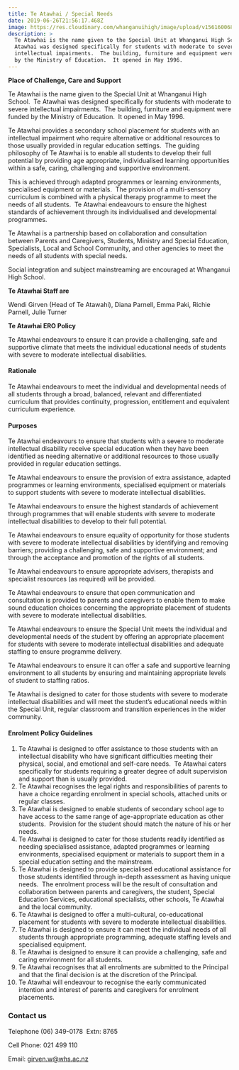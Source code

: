 ```yaml
---
title: Te Atawhai / Special Needs
date: 2019-06-26T21:56:17.468Z
image: https://res.cloudinary.com/whanganuihigh/image/upload/v1561600683/facilities/Te_Atawhai_01.jpg
description: >
  Te Atawhai is the name given to the Special Unit at Whanganui High School.  Te
  Atawhai was designed specifically for students with moderate to severe
  intellectual impairments.  The building, furniture and equipment were funded
  by the Ministry of Education.  It opened in May 1996.
---
```

**Place of Challenge, Care and Support**

Te Atawhai is the name given to the Special Unit at Whanganui High School.  Te Atawhai was designed specifically for students with moderate to severe intellectual impairments.  The building, furniture and equipment were funded by the Ministry of Education.  It opened in May 1996.

Te Atawhai provides a secondary school placement for students with an intellectual impairment who require alternative or additional resources to those usually provided in regular education settings.  The guiding philosophy of Te Atawhai is to enable all students to develop their full potential by providing age appropriate, individualised learning opportunities within a safe, caring, challenging and supportive environment.

This is achieved through adapted programmes or learning environments, specialised equipment or materials.  The provision of a multi-sensory curriculum is combined with a physical therapy programme to meet the needs of all students.  Te Atawhai endeavours to ensure the highest standards of achievement through its individualised and developmental programmes.

Te Atawhai is a partnership based on collaboration and consultation between Parents and Caregivers, Students, Ministry and Special Education, Specialists, Local and School Community, and other agencies to meet the needs of all students with special needs.

Social integration and subject mainstreaming are encouraged at Whanganui High School. 

**Te Atawhai Staff are**

Wendi Girven (Head of Te Atawahi), Diana Parnell, Emma Paki, Richie Parnell, Julie Turner

**Te Atawhai ERO Policy**

Te Atawhai endeavours to ensure it can provide a challenging, safe and supportive climate that meets the individual educational needs of students with severe to moderate intellectual disabilities.

#### Rationale

Te Atawhai endeavours to meet the individual and developmental needs of all students through a broad, balanced, relevant and differentiated curriculum that provides continuity, progression, entitlement and equivalent curriculum experience.

#### Purposes

Te Atawhai endeavours to ensure that students with a severe to moderate intellectual disability receive special education when they have been identified as needing alternative or additional resources to those usually provided in regular education settings.

Te Atawhai endeavours to ensure the provision of extra assistance, adapted programmes or learning environments, specialised equipment or materials to support students with severe to moderate intellectual disabilities.

Te Atawhai endeavours to ensure the highest standards of achievement through programmes that will enable students with severe to moderate intellectual disabilities to develop to their full potential.

Te Atawhai endeavours to ensure equality of opportunity for those students with severe to moderate intellectual disabilities by identifying and removing barriers; providing a challenging, safe and supportive environment; and through the acceptance and promotion of the rights of all students.

Te Atawhai endeavours to ensure appropriate advisers, therapists and specialist resources (as required) will be provided.

Te Atawhai endeavours to ensure that open communication and consultation is provided to parents and caregivers to enable them to make sound education choices concerning the appropriate placement of students with severe to moderate intellectual disabilities.

Te Atawhai endeavours to ensure the Special Unit meets the individual and developmental needs of the student by offering an appropriate placement for students with severe to moderate intellectual disabilities and adequate staffing to ensure programme delivery.

Te Atawhai endeavours to ensure it can offer a safe and supportive learning environment to all students by ensuring and maintaining appropriate levels of student to staffing ratios.

Te Atawhai is designed to cater for those students with severe to moderate intellectual disabilities and will meet the student’s educational needs within the Special Unit, regular classroom and transition experiences in the wider community.

#### Enrolment Policy Guidelines

1. Te Atawhai is designed to offer assistance to those students with an intellectual disability who have significant difficulties meeting their physical, social, and emotional and self-care needs.  Te Atawhai caters specifically for students requiring a greater degree of adult supervision and support than is usually provided.
2. Te Atawhai recognises the legal rights and responsibilities of parents to have a choice regarding enrolment in special schools, attached units or regular classes.
3. Te Atawhai is designed to enable students of secondary school age to have access to the same range of age-appropriate education as other students.  Provision for the student should match the nature of his or her needs.
4. Te Atawhai is designed to cater for those students readily identified as needing specialised assistance, adapted programmes or learning environments, specialised equipment or materials to support them in a special education setting and the mainstream.
5. Te Atawhai is designed to provide specialised educational assistance for those students identified through in-depth assessment as having unique needs.  The enrolment process will be the result of consultation and collaboration between parents and caregivers, the student, Special Education Services, educational specialists, other schools, Te Atawhai and the local community.
6. Te Atawhai is designed to offer a multi-cultural, co-educational placement for students with severe to moderate intellectual disabilities.
7. Te Atawhai is designed to ensure it can meet the individual needs of all students through appropriate programming, adequate staffing levels and specialised equipment.
8. Te Atawhai is designed to ensure it can provide a challenging, safe and caring environment for all students.
9. Te Atawhai recognises that all enrolments are submitted to the Principal and that the final decision is at the discretion of the Principal.
10. Te Atawhai will endeavour to recognise the early communicated intention and interest of parents and caregivers for enrolment placements.

### Contact us

Telephone (06) 349-0178  Extn: 8765

Cell Phone: 021 499 110

Email: girven.w@whs.ac.nz
